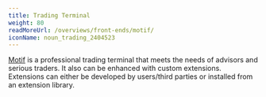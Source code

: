 ```yaml
---
title: Trading Terminal
weight: 80
readMoreUrl: /overviews/front-ends/motif/
iconName: noun_trading_2404523
---
```


[Motif](/overviews/front-ends/motif/) is a professional trading terminal that meets the needs of advisors and serious traders. It also can be enhanced with custom extensions. Extensions can either be developed by users/third parties or installed from an extension library.
